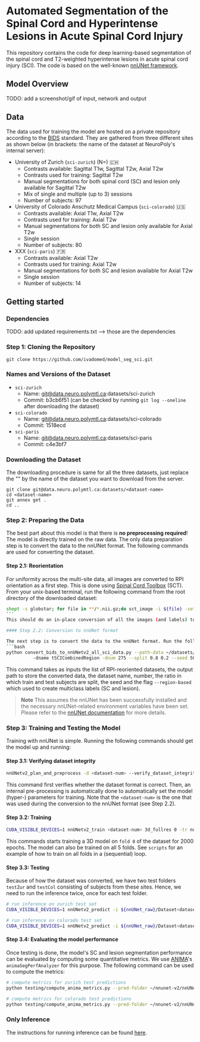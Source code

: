 # Automated Segmentation of the Spinal Cord and Hyperintense Lesions in Acute Spinal Cord Injury

This repository contains the code for deep learning-based segmentation of the spinal cord and T2-weighted hyperintense lesions in acute spinal cord injury (SCI). The code is based on the well-known [nnUNet framework](https://github.com/MIC-DKFZ/nnUNet).


## Model Overview

TODO: add a screenshot/gif of input, network and output


## Data

The data used for training the model are hosted on a private repository according to the [BIDS](https://bids.neuroimaging.io) standard. They are gathered from three different sites as shown below (in brackets: the name of the dataset at NeuroPoly's internal server):

- University of Zurich (`sci-zurich`) (N=) 🇨🇭
  - Contrasts available: Sagittal T1w, Sagittal T2w, Axial T2w
  - Contrasts used for training: Sagittal T2w
  - Manual segmentations for both spinal cord (SC) and lesion only available for Sagittal T2w
  - Mix of single and multiple (up to 3) sessions
  - Number of subjects: 97
- University of Colorado Anschutz Medical Campus (`sci-colorado`) 🇺🇸
  - Contrasts available: Axial T1w, Axial T2w
  - Contrasts used for training: Axial T2w
  - Manual segmentations for both SC and lesion only available for Axial T2w
  - Single session
  - Number of subjects: 80
- XXX (`sci-paris`) 🇫🇷
  - Contrasts available: Axial T2w
  - Contrasts used for training: Axial T2w
  - Manual segmentations for both SC and lesion available for Axial T2w
  - Single session
  - Number of subjects: 14


## Getting started

### Dependencies

TODO: add updated requirements.txt --> those are the dependencies

### Step 1: Cloning the Repository

~~~
git clone https://github.com/ivadomed/model_seg_sci.git
~~~

### Names and Versions of the Dataset

- `sci-zurich`
  - Name: git@data.neuro.polymtl.ca:datasets/sci-zurich
  - Commit: b3cb6f51  (can be checked by running `git log --oneline` after downloading the dataset)
- `sci-colorado`
  - Name: git@data.neuro.polymtl.ca:datasets/sci-colorado
  - Commit: 1518ecd
- `sci-paris`
  - Name: git@data.neuro.polymtl.ca:datasets/sci-paris
  - Commit: c4e3bf7

### Downloading the Dataset

The downloading procedure is same for all the three datasets, just replace the "<dataset-name>" by the name of the dataset you want to download from the server.

~~~
git clone git@data.neuro.polymtl.ca:datasets/<dataset-name>
cd <dataset-name>
git annex get .
cd ..
~~~
 
### Step 2: Preparing the Data

The best part about this model is that there is **no preprocessing required**! The model is directly trained on the raw data. The only data preparation step is to convert the data to the nnUNet format. The following commands are used for converting the dataset. 

#### Step 2.1: Reorientation

For uniformity across the multi-site data, all images are converted to RPI orientation as a first step. This is done using [Spinal Cord Toolbox](https://spinalcordtoolbox.com) (SCT). From your unix-based terminal, run the following command from the root directory of the downloaded dataset:

```bash
shopt -s globstar; for file in **/*.nii.gz;do sct_image -i ${file} -setorient RPI -o ${file}; done
``` 
This should do an in-place conversion of all the images (and labels) to RPI orientation.

#### Step 2.2: Conversion to nnUNet format

The next step is to convert the data to the nnUNet format. Run the following command:
```bash
python convert_bids_to_nnUNetv2_all_sci_data.py --path-data ~/datasets/sci-zurich-rpi ~/datasets/sci-colorado-rpi ~/datasets/sci-paris-rpi  --path-out ${nnUNet_raw} 
          -dname tSCICombinedRegion -dnum 275 --split 0.8 0.2 --seed 50 --region-based
```
This command takes as inputs the list of RPI-reoriented datasets, the output path to store the converted data, the dataset name, number, the ratio in which train and test subjects are split, the seed and the flag `--region-based` which used to create multiclass labels (SC and lesion).

> **Note**
> This assumes the nnUNet has been successfully installed and the necessary nnUNet-related environment variables have been set. Please refer to the [nnUNet documentation](https://github.com/MIC-DKFZ/nnUNet/blob/master/documentation/installation_instructions.md) for more details.


### Step 3: Training and Testing the Model

Training with nnUNet is simple. Running the following commands should get the model up and running:

#### Step 3.1: Verifying dataset integrity

```bash
nnUNetv2_plan_and_preprocess -d <dataset-num> --verify_dataset_integrity -c 3d_fullres
```
This command first verifies whether the dataset format is correct. Then, an internal pre-processing is automatically done to automatically set the model (hyper-) parameters for training. Note that the `<dataset-num>` is the one that was used during the conversion to the nnUNet format (see Step 2.2).

#### Step 3.2: Training

```bash
CUDA_VISIBLE_DEVICES=1 nnUNetv2_train <dataset-num> 3d_fullres 0 -tr nnUNetTrainer_2000epochs
```
This commands starts training a 3D model on `fold 0` of the dataset for 2000 epochs. The model can also be trained on all 5 folds. See `scripts` for an example of how to train on all folds in a (sequential) loop. 

#### Step 3.3: Testing

Because of how the dataset was converted, we have two test folders `testZur` and `testCol` consisting of subjects from these sites. Hence, we need to run the inference twice, once for each test folder.

```bash
# run inference on zurich test set
CUDA_VISIBLE_DEVICES=1 nnUNetv2_predict -i ${nnUNet_raw}/Dataset<dataset-num>_<dataset-name>/imagesTsZur -tr nnUNetTrainer_2000epochs -o ~/nnunet-v2/nnUNet_results/Dataset<dataset-num>_<dataset-name>/nnUNetTrainer_2000epochs__nnUNetPlans__3d_fullres/fold_0/testZur -d <dataset-num> -f 0 -c 3d_fullres
```

```bash
# run inference on colorado test set
CUDA_VISIBLE_DEVICES=1 nnUNetv2_predict -i ${nnUNet_raw}/Dataset<dataset-num>_<dataset-name>/imagesTsCol -tr nnUNetTrainer_2000epochs -o ~/nnunet-v2/nnUNet_results/Dataset<dataset-num>_<dataset-name>/nnUNetTrainer_2000epochs__nnUNetPlans__3d_fullres/fold_$fold/testCol -d <dataset-num> -f 0 -c 3d_fullres
```

#### Step 3.4: Evaluating the model performance

Once testing is done, the model's SC and lesion segmentation performance can be evaluated by computing some quantitative metrics. We use [ANIMA]()'s `animaSegPerfAnalyzer`
for this purpose. The following command can be used to compute the metrics:

```bash
# compute metrics for zurich test predictions
python testing/compute_anima_metrics.py --pred-folder ~/nnunet-v2/nnUNet_results/Dataset<dataset-num>_<dataset-name>/nnUNetTrainer_2000epochs__nnUNetPlans__3d_fullres/fold_0/testZur --gt-folder ${nnUNet_raw}/Dataset<dataset-num>_<dataset-name>/labelsTsZur -dname sci-zurich-region
```

```bash
# compute metrics for colorado test predictions
python testing/compute_anima_metrics.py --pred-folder ~/nnunet-v2/nnUNet_results/Dataset<dataset-num>_<dataset-name>/nnUNetTrainer_2000epochs__nnUNetPlans__3d_fullres/fold_0/testCol --gt-folder ${nnUNet_raw}/Dataset<dataset-num>_<dataset-name>/labelsTsCol -dname sci-colorado-region
```

### Only Inference

The instructions for running inference can be found [here]().


